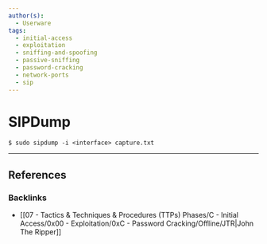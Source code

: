 ```yaml
---
author(s):
  - Userware
tags:
  - initial-access
  - exploitation
  - sniffing-and-spoofing
  - passive-sniffing
  - password-cracking
  - network-ports
  - sip
---
```

# SIPDump

```
$ sudo sipdump -i <interface> capture.txt
```

---
## References

### Backlinks

- [[07 - Tactics & Techniques & Procedures (TTPs) Phases/C - Initial Access/0x00 - Exploitation/0xC - Password Cracking/Offline/JTR|John The Ripper]]